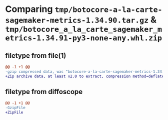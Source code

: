 # Comparing `tmp/botocore-a-la-carte-sagemaker-metrics-1.34.90.tar.gz` & `tmp/botocore_a_la_carte_sagemaker_metrics-1.34.91-py3-none-any.whl.zip`

## filetype from file(1)

```diff
@@ -1 +1 @@
-gzip compressed data, was "botocore-a-la-carte-sagemaker-metrics-1.34.90.tar", last modified: Wed Apr 24 01:02:24 2024, max compression
+Zip archive data, at least v2.0 to extract, compression method=deflate
```

## filetype from diffoscope

```diff
@@ -1 +1 @@
-GzipFile
+ZipFile
```

